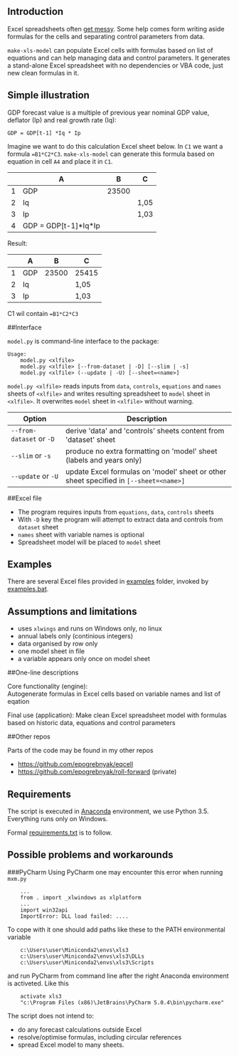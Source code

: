 ## Introduction

Excel spreadsheets often [get messy](problem.md). Some help comes form writing aside formulas for the cells 
and separating control parameters from data. 

```make-xls-model``` can populate Excel cells with formulas based on list of equations and can help managing data and control parameters. It generates a stand-alone Excel spreadsheet with no dependencies or VBA code, just new clean formulas in it.

## Simple illustration

GDP forecast value is a multiple of previous year nominal GDP value, deflator (Ip) and real growth rate (Iq): 

```
GDP = GDP[t-1] *Iq * Ip
```

Imagine we want to do this calculation Excel sheet below. In ```C1``` we want a formula ```=B1*C2*C3```.  ```make-xls-model``` can generate this formula based on equation in cell ```A4``` and place it in ```C1```.

|   | A   | B     | C     |
|---|-----|-------|-------|
| 1 | GDP | 23500 |       |
| 2 | Iq  |       | 1,05  |
| 3 | Ip  |       | 1,03  |
| 4 | GDP = GDP[t-1]\*Iq\*Ip  |       |  |

Result:

|   | A   | B     | C     |
|---|-----|-------|-------|
| 1 | GDP | 23500 | 25415 |
| 2 | Iq  |       | 1,05  |
| 3 | Ip  |       | 1,03  |

C1 wil contain ```=B1*C2*C3```

##Interface

```model.py``` is command-line interface to the package:

```
Usage:   
    model.py <xlfile> 
    model.py <xlfile> [--from-dataset | -D] [--slim | -s]
    model.py <xlfile> (--update | -U) [--sheet=<name>]
```

```model.py <xlfile>``` reads inputs from ```data```, ```controls```, ```equations``` and ```names``` 
sheets of ```<xlfile>``` and writes resulting spreadsheet to ```model``` sheet in ```<xlfile>```. 
It overwrites ```model``` sheet in ```<xlfile>``` without warning.

   
|   Option  | Description      |
|-----|------|
|```--from-dataset``` or ``-D`` |  derive 'data' and 'controls' sheets content from 'dataset' sheet |
|```--slim``` or ```-s```   |  produce no extra formatting on 'model' sheet (labels and years only) |
| ```--update``` or ```-U``` |  update Excel formulas on 'model' sheet or other sheet specified in ```[--sheet=<name>]``` |


##Excel file

- The program requires inputs from ```equations```,  ```data```, ```controls``` sheets 
- With ```-D``` key the program will attempt to extract data and controls from ```dataset``` sheet   
- ```names``` sheet with variable names is optional
- Spreadsheet model will be placed to ```model``` sheet


## Examples 

There are several Excel files provided in [examples](examples) folder, invoked by [examples.bat](examples/examples.bat).

## Assumptions and limitations

- uses ```xlwings``` and runs on Windows only, no linux
- annual labels only (continious integers)
- data organised by row only
- one model sheet in file
- a variable appears only once on model sheet

##One-line descriptions

Core functionality (engine):  
Autogenerate formulas in Excel cells based on variable names and list of eqation

Final use (application):
Make clean Excel spreadsheet model with formulas based on historic data, equations and control parameters

##Other repos

Parts of the code may be found in my other repos
- <https://github.com/epogrebnyak/eqcell>
- <https://github.com/epogrebnyak/roll-forward> (private)

## Requirements

The script is executed in [Anaconda](https://store.continuum.io/cshop/anaconda/) environment, we use Python 3.5. Everything runs only on Windows. 

Formal [requirements.txt](requirements.txt) is to follow.

## Possible problems and workarounds

###PyCharm
Using PyCharm one may encounter this error when running `mxm.py`

```
    ...
    from . import _xlwindows as xlplatform
    ...
    import win32api
    ImportError: DLL load failed: ....
```

To cope with it one should add paths like these to the PATH environmental variable

```
    c:\Users\user\Miniconda2\envs\xls3
    c:\Users\user\Miniconda2\envs\xls3\DLLs
    c:\Users\user\Miniconda2\envs\xls3\Scripts
```

and run PyCharm from command line after the right Anaconda environment is activeted. Like this

```
    activate xls3
    "c:\Program Files (x86)\JetBrains\PyCharm 5.0.4\bin\pycharm.exe"
```

The script does not intend to:
- do any forecast calculations outside Excel
- resolve/optimise formulas, including circular references
- spread Excel model to many sheets.
